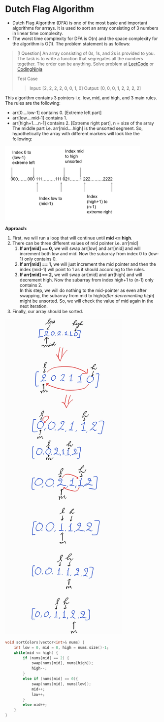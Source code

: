 # Dutch Flag Algorithm
- Dutch Flag Algorithm (DFA) is one of the most basic and important algorithms for arrays. It is used to sort an array consisting of 3 numbers in linear time complexity.
- The worst time complexity for DFA is O(n) and the space complexity for the algorithm is O(1). The problem statement is as follows:

>[! Question] An array consisting of 0s, 1s, and 2s is provided to you. The task is to write a function that segregates all the numbers together. The order can be anything. Solve problem at [LeetCode](https://leetcode.com/problems/sort-colors/) or [CodingNinja](https://www.codingninjas.com/studio/problems/sort-an-array-of-0s-1s-and-2s_892977?utm_source=striver&utm_medium=website&utm_campaign=a_zcoursetuf)
>
> Test Case
> > Input: [2, 2, 2, 2, 0, 0, 1, 0]
> > Output: [0, 0, 0, 1, 2, 2, 2, 2]

This algorithm contains 3 pointers i.e. low, mid, and high, and 3 main rules.  The rules are the following:
- arr[0….low-1] contains 0. [Extreme left part]
- arr[low….mid-1] contains 1.
- arr[high+1….n-1] contains 2. [Extreme right part], n = size of the array
The middle part i.e. arr[mid….high] is the unsorted segment. So, hypothetically the array with different markers will look like the following:

![Dutch Flag Algorithm](/assets/images/DNF-sort.png)

**Approach**:
1. First, we will run a loop that will continue until **mid <= high**.
2. There can be three different values of mid pointer i.e. arr[mid]
    1. **If arr[mid] == 0,** we will swap arr[low] and arr[mid] and will increment both low and mid. Now the subarray from index 0 to (low-1) only contains 0.
    2. **If arr[mid] == 1,** we will just increment the mid pointer and then the index (mid-1) will point to 1 as it should according to the rules.
    3. **If arr[mid] == 2,** we will swap arr[mid] and arr[high] and will decrement high. Now the subarray from index high+1 to (n-1) only contains 2.  
        In this step, we will do nothing to the mid-pointer as even after swapping, the subarray from mid to high(_after decrementing high_) might be unsorted. So, we will check the value of mid again in the next iteration.
3. Finally, our array should be sorted.

![Dutch Flag Algorithm Example Explanation](/assets/images/dnf-example.jpg)

```cpp
void sortColors(vector<int>& nums) {
	int low = 0, mid = 0, high = nums.size()-1;
	while(mid <= high) {
		if (nums[mid] == 2) {
			swap(nums[mid], nums[high]);
			high--;
		}
		else if (nums[mid] == 0){
			swap(nums[mid], nums[low]);
			mid++;
			low++;
		}
		else mid++;
	}
}

```

